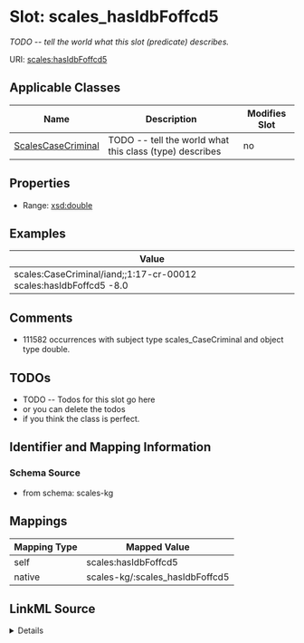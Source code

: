 

# Slot: scales_hasIdbFoffcd5


_TODO -- tell the world what this slot (predicate) describes._





URI: [scales:hasIdbFoffcd5](http://schemas.scales-okn.org/rdf/scales#hasIdbFoffcd5)



<!-- no inheritance hierarchy -->





## Applicable Classes

| Name | Description | Modifies Slot |
| --- | --- | --- |
| [ScalesCaseCriminal](../classes/ScalesCaseCriminal.md) | TODO -- tell the world what this class (type) describes |  no  |







## Properties

* Range: [xsd:double](http://www.w3.org/2001/XMLSchema#double)






## Examples

| Value |
| --- |
| scales:CaseCriminal/iand;;1:17-cr-00012 scales:hasIdbFoffcd5 -8.0 |

## Comments

* 111582 occurrences with subject type scales_CaseCriminal and object type double.

## TODOs

* TODO -- Todos for this slot go here
* or you can delete the todos
* if you think the class is perfect.

## Identifier and Mapping Information







### Schema Source


* from schema: scales-kg




## Mappings

| Mapping Type | Mapped Value |
| ---  | ---  |
| self | scales:hasIdbFoffcd5 |
| native | scales-kg/:scales_hasIdbFoffcd5 |




## LinkML Source

<details>
```yaml
name: scales_hasIdbFoffcd5
description: TODO -- tell the world what this slot (predicate) describes.
todos:
- TODO -- Todos for this slot go here
- or you can delete the todos
- if you think the class is perfect.
comments:
- 111582 occurrences with subject type scales_CaseCriminal and object type double.
examples:
- value: scales:CaseCriminal/iand;;1:17-cr-00012 scales:hasIdbFoffcd5 -8.0
from_schema: scales-kg
rank: 1000
slot_uri: scales:hasIdbFoffcd5
alias: scales_hasIdbFoffcd5
domain_of:
- scales_CaseCriminal
range: double

```
</details>